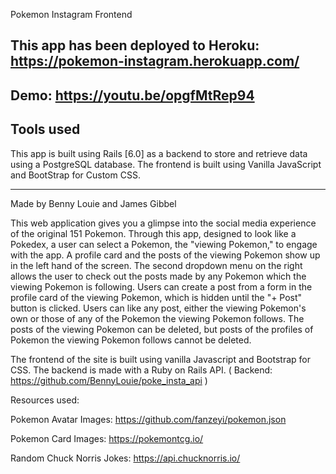 Pokemon Instagram Frontend 

## This app has been deployed to Heroku: https://pokemon-instagram.herokuapp.com/

## Demo: https://youtu.be/opgfMtRep94

## Tools used

This app is built using Rails [6.0] as a backend to store and retrieve data using a PostgreSQL database. 
The frontend is built using Vanilla JavaScript and BootStrap for Custom CSS.

---

Made by Benny Louie and James Gibbel

This web application gives you a glimpse into the social media experience of the original 151 Pokemon. Through this app, designed to look like a Pokedex, a user can select a Pokemon, the "viewing Pokemon," to engage with the app. A profile card and the posts of the viewing Pokemon show up in the left hand of the screen. The second dropdown menu on the right allows the user to check out the posts made by any Pokemon which the viewing Pokemon is following. Users can create a post from a form in the profile card of the viewing Pokemon, which is hidden until the "+ Post" button is clicked. Users can like any post, either the viewing Pokemon's own or those of any of the Pokemon the viewing Pokemon follows. The posts of the viewing Pokemon can be deleted, but posts of the profiles of Pokemon the viewing Pokemon follows cannot be deleted. 

The frontend of the site is built using vanilla Javascript and Bootstrap for CSS. The backend is made with a Ruby on Rails API. ( Backend: https://github.com/BennyLouie/poke_insta_api )

Resources used: 

Pokemon Avatar Images: https://github.com/fanzeyi/pokemon.json

Pokemon Card Images: https://pokemontcg.io/

Random Chuck Norris Jokes: https://api.chucknorris.io/


